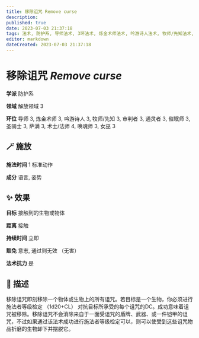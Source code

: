 ```yaml
---
title: 移除诅咒 Remove curse
description: 
published: true
date: 2023-07-03 21:37:18
tags: 法术, 防护系, 导师法术, 3环法术, 炼金术师法术, 吟游诗人法术, 牧师/先知法术, 审判者法术, 通灵者法术, 催眠师法术, 圣骑士法术, 萨满法术, 术士/法师法术, 4环法术, 唤魂师法术, 女巫法术, 解放领域
editor: markdown
dateCreated: 2023-07-03 21:37:18
---
```


# **移除诅咒** *Remove curse*

**学派** 防护系 

**领域** 解放领域 3

**环位** 导师 3, 炼金术师 3, 吟游诗人 3, 牧师/先知 3, 审判者 3, 通灵者 3, 催眠师 3, 圣骑士 3, 萨满 3, 术士/法师 4, 唤魂师 3, 女巫 3

## 🪄 施放

**施法时间** 1 标准动作

**成分** 语言, 姿势

## ✨ 效果 

**目标** 接触到的生物或物体 

**距离** 接触  

**持续时间** 立即 

**豁免** 意志, 通过则无效 （无害）

**法术抗力** 是

## 📖 描述

移除诅咒即刻移除一个物体或生物上的所有诅咒。若目标是一个生物，你必须进行施法者等级检定 （1d20+CL） 对抗目标所承受的每个诅咒的DC。成功意味着诅咒被移除。移除诅咒不会消除来自于一面受诅咒的盾牌、武器、或一件铠甲的诅咒，不过如果通过该法术成功进行施法者等级检定可以，则可以使受到这些诅咒物品折磨的生物卸下并摆脱它。
    